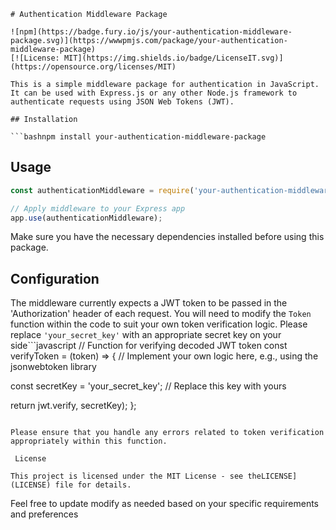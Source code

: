 ```
# Authentication Middleware Package

![npm](https://badge.fury.io/js/your-authentication-middleware-package.svg)](https://wwwpmjs.com/package/your-authentication-middleware-package)
[![License: MIT](https://img.shields.io/badge/LicenseIT.svg)](https://opensource.org/licenses/MIT)

This is a simple middleware package for authentication in JavaScript. It can be used with Express.js or any other Node.js framework to authenticate requests using JSON Web Tokens (JWT).

## Installation

```bashnpm install your-authentication-middleware-package
```

## Usage

```javascript
const authenticationMiddleware = require('your-authentication-middleware-package');

// Apply middleware to your Express app
app.use(authenticationMiddleware);
```

Make sure you have the necessary dependencies installed before using this package.

## Configuration

The middleware currently expects a JWT token to be passed in the 'Authorization' header of each request. You will need to modify the `Token` function within the code to suit your own token verification logic. Please replace `'your_secret_key'` with an appropriate secret key on your side```javascript
// Function for verifying decoded JWT token 
const verifyToken = (token) => {
  // Implement your own logic here, e.g., using the jsonwebtoken library
  
  const secretKey = 'your_secret_key'; // Replace this key with yours
  
  return jwt.verify, secretKey);
};
```

Please ensure that you handle any errors related to token verification appropriately within this function.

 License

This project is licensed under the MIT License - see theLICENSE](LICENSE) file for details.
```

Feel free to update modify as needed based on your specific requirements and preferences